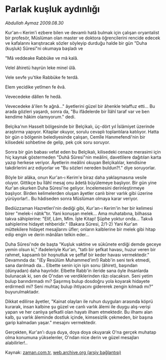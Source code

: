 # Parlak kuşluk aydınlığı

*Abdullah Aymaz 2009.08.30*

<tr><td class="metin" colspan="2" style="padding-top: 20px; padding-left: 5px; padding-right: 10px;">Kur'an-ı Kerim'i ezbere bilen ve devamlı hatâ bulmak için çalışan oryantalist bir profesör, Müslüman olan master ve doktora öğrencilerini rencide edecek ve kafalarını karıştıracak sözler söyleyip durduğu halde bir gün "Duha (kuşluk) Sûresi"ni okumaya başladı ve</td></tr><tr><td class="metin" colspan="2" style="padding-top: 20px; padding-left: 5px; padding-right: 10px;"><p>"Mâ veddeake Rabbüke ve mâ kalâ.
<p>Velel âhiretü hayrün leke minel ûlâ.
<p>Vele sevfe yu'tike Rabbüke fe terdâ.
<p>Elem yecidike yetîmen fe êvâ.
<p>Vevecedeke dâllen fe hedâ.
<p>Vevecedeke â'ilen fe ağnâ..." âyetlerini güzel bir âhenkle telaffuz etti... Bu arada gözleri yaşardı, sonra da, "Bu ifâdelerde bir İlâhî taraf var ve ben kendime hâkim olamıyorum." dedi.
<p>Belçika'nın Hasselt bölgesinde bir Belçikalı, üç-dört yıl İslâmiyet üzerinde araştırma yapıyor. Kitaplar okuyor, sorulu cevaplı toplantılara katılıyor. Hatta bir gün o bölgenin belediyesinde çalışan, Cemîle Hanımefendi'nin bir kilisedeki sohbetine de gelip, pek çok soru soruyor.
<p>Sonra bir gün babası vefat eden bu Belçikalı, kilisedeki cenaze merasimi için hiç kaynak göstermeden "Duhâ Sûresi"nin meâlini, davetlilere dağıtılan karta yazıp herkese veriyor. Âyetlerin meâlini okuyan Belçikalılar, kendisine takdirlerini arz ediyorlar ve "Bu sözleri nereden buldun?!." diye soruyorlar.
<p>Böyle bir alâka, onun Kur'an-ı Kerim'e biraz daha yaklaşmasına vesile oluyor. Gittikçe bu İlâhî mesaj onu âdetâ büyülemeye başlıyor. Bir gün yine Kur'an okurken Duha Sûresi'ne geliyor. İncelemesini derinleştirmeye başlıyor. Birden kelimelerden oluşan âyetler canlı birer varlık gibi üzerine yürüyorlar!.. Bu hâdiseden sonra Müslüman olmaya karar veriyor.
<p>Bediüzzaman Hazretleri'nin dediği gibi, Kur'an-ı Kerim'in her bir kelimesi birer "melek-i nâtık"tır. Yani konuşan melek... Ama muhatabına, bilhassa takva sâhiplerine: "Elif, Lâm, Mîm. İşte Kitap! Şüphe yoktur onda... Takvâ sahiplerine hidayet rehberidir." (Bakara Sûresi, 2/1-2) Yani Kur'an müttekilere hidayet mesajlarını üfler; onların kalblerine bir melek gibi hitap edip engin ve derin mânâları telkin eder...
<p>Duha Sûresi'nde de başta "Kuşluk vaktine ve sükûnete erdiği demde geceye yemin olsun ki," ifadeleriyle Kur'an, "tatlı bir şefkat havası, huzur veren bir rahmet, kapsamlı bir hoşnutluk ve şeffaf bir keder havası vermektedir." Devamında da: "(Ey Resûlüm Muhammed'im!) Rabb'in seni terk etmedi, sana darılmadı da... Elbette senin için işin sonu (âhiret), başından (dünyadan) daha hayırlıdır. Elbette Rabb'in ileride sana öyle ihsanlarda bulunacak ki, sen de O'ndan ve verdiklerinden râzı olacaksın. Seni yetim bulup barındırmadı mı? Şaşırmış bulup dosdoğru yola koyarak hidayete erdirmedi mi? Seni muhtaç bulup ihtiyacını gidererek zengin kılmadı mı?" buyurulmaktadır.
<p>Dikkat edilirse âyetler, "Kainat olayları ile ruhun duyguları arasında köprü kurarak, insan kalbine şu güzel ve canlı varlık âlemi ile duygu alış-verişi yapan ve her canlıya şefkatli olan hayatı ilham etmektedir. Bu ilhamı alan kalb, şu varlık âleminde dostluk içinde, kimsesizlik çekmeden, bir başına garip kalmadan yaşar." mesajını vermektedir.
<p>Gerçekten, Kur'an'ı duya duya, doya doya okuyarak O'na gerçek muhatap olma konumuna yükselenler, O'ndan nice derin ve güzel mesajları alabilirler!.. <br/></p></p></p></p></p></p></p></p></p></p></p></p></p></td></tr>

Kaynak: [zaman.com.tr](http://zaman.com.tr/yazar.do?yazino=886268), [web.archive.org (arşiv bağlantısı)](http://web.archive.org/web/20090912063151/http://www.zaman.com.tr:80/yazar.do?yazino=886268)
